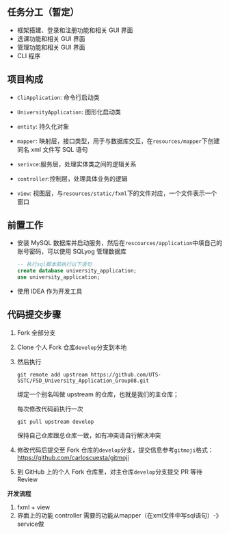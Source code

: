 ## 任务分工（暂定）

* 框架搭建、登录和注册功能和相关 GUI 界面
* 选课功能和相关 GUI 界面
* 管理功能和相关 GUI 界面
* CLI 程序

## 项目构成

- `CliApplication`: 命令行启动类
- `UniversityApplication`: 图形化启动类

- `entity`: 持久化对象

- `mapper`: 映射层，接口类型，用于与数据库交互，在`resources/mapper`下创建同名 xml 文件写 SQL 语句
- `serivce`:服务层，处理实体类之间的逻辑关系
- `controller`:控制层，处理具体业务的逻辑
- `view`: 视图层，与`resources/static/fxml`下的文件对应，一个文件表示一个窗口

## 前置工作

* 安装 MySQL 数据库并启动服务，然后在`rescources/application`中填自己的账号密码，可以使用 SQLyog 管理数据库

  ```sql
  -- 执行sql脚本前执行以下语句
  create database university_application;
  use university_application;
  ```

* 使用 IDEA 作为开发工具

 ## 代码提交步骤

1. Fork 全部分支

2. Clone 个人 Fork 仓库`develop`分支到本地

3. 然后执行

   `git remote add upstream https://github.com/UTS-SSTC/FSD_University_Application_Group08.git`

   绑定一个别名叫做 upstream 的仓库，也就是我们的主仓库；

   每次修改代码前执行一次

   `git pull upstream develop`

   保持自己仓库跟总仓库一致，如有冲突请自行解决冲突

4. 修改代码后提交至 Fork 仓库的`develop`分支，提交信息参考`gitmoji`格式：https://github.com/carloscuesta/gitmoji

5. 到 GitHub 上的个人 Fork 仓库里，对主仓库`develop`分支提交 PR 等待 Review

**开发流程**
1. fxml + view
2. 界面上的功能 controller 需要的功能从mapper（在xml文件中写sql语句）-》service做